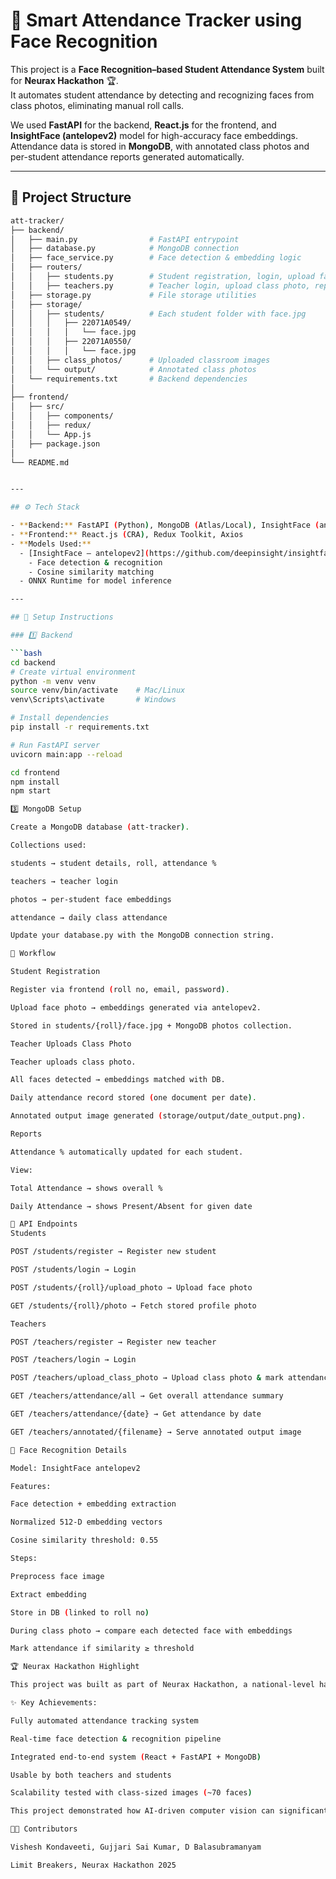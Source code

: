 # 🎯 Smart Attendance Tracker using Face Recognition

This project is a **Face Recognition–based Student Attendance System** built for **Neurax Hackathon** 🏆.  
It automates student attendance by detecting and recognizing faces from class photos, eliminating manual roll calls.  

We used **FastAPI** for the backend, **React.js** for the frontend, and **InsightFace (antelopev2)** model for high-accuracy face embeddings.  
Attendance data is stored in **MongoDB**, with annotated class photos and per-student attendance reports generated automatically.

---


## 📂 Project Structure

```bash
att-tracker/
├── backend/
│   ├── main.py                # FastAPI entrypoint
│   ├── database.py            # MongoDB connection
│   ├── face_service.py        # Face detection & embedding logic
│   ├── routers/
│   │   ├── students.py        # Student registration, login, upload face
│   │   ├── teachers.py        # Teacher login, upload class photo, reports
│   ├── storage.py             # File storage utilities
│   ├── storage/
│   │   ├── students/          # Each student folder with face.jpg
│   │   │   ├── 22071A0549/
│   │   │   │   └── face.jpg
│   │   │   ├── 22071A0550/
│   │   │   │   └── face.jpg
│   │   ├── class_photos/      # Uploaded classroom images
│   │   └── output/            # Annotated class photos
│   └── requirements.txt       # Backend dependencies
│
├── frontend/
│   ├── src/
│   │   ├── components/
│   │   ├── redux/
│   │   └── App.js
│   ├── package.json
│
└── README.md


---

## ⚙️ Tech Stack

- **Backend:** FastAPI (Python), MongoDB (Atlas/Local), InsightFace (antelopev2 model), OpenCV, NumPy, Pandas
- **Frontend:** React.js (CRA), Redux Toolkit, Axios
- **Models Used:**
  - [InsightFace – antelopev2](https://github.com/deepinsight/insightface)
    - Face detection & recognition
    - Cosine similarity matching
  - ONNX Runtime for model inference

---

## 🚀 Setup Instructions

### 1️⃣ Backend

```bash
cd backend
# Create virtual environment
python -m venv venv
source venv/bin/activate    # Mac/Linux
venv\Scripts\activate       # Windows

# Install dependencies
pip install -r requirements.txt

# Run FastAPI server
uvicorn main:app --reload

cd frontend
npm install
npm start

3️⃣ MongoDB Setup

Create a MongoDB database (att-tracker).

Collections used:

students → student details, roll, attendance %

teachers → teacher login

photos → per-student face embeddings

attendance → daily class attendance

Update your database.py with the MongoDB connection string.

📸 Workflow

Student Registration

Register via frontend (roll no, email, password).

Upload face photo → embeddings generated via antelopev2.

Stored in students/{roll}/face.jpg + MongoDB photos collection.

Teacher Uploads Class Photo

Teacher uploads class photo.

All faces detected → embeddings matched with DB.

Daily attendance record stored (one document per date).

Annotated output image generated (storage/output/date_output.png).

Reports

Attendance % automatically updated for each student.

View:

Total Attendance → shows overall %

Daily Attendance → shows Present/Absent for given date

🔑 API Endpoints
Students

POST /students/register → Register new student

POST /students/login → Login

POST /students/{roll}/upload_photo → Upload face photo

GET /students/{roll}/photo → Fetch stored profile photo

Teachers

POST /teachers/register → Register new teacher

POST /teachers/login → Login

POST /teachers/upload_class_photo → Upload class photo & mark attendance

GET /teachers/attendance/all → Get overall attendance summary

GET /teachers/attendance/{date} → Get attendance by date

GET /teachers/annotated/{filename} → Serve annotated output image

🧠 Face Recognition Details

Model: InsightFace antelopev2

Features:

Face detection + embedding extraction

Normalized 512-D embedding vectors

Cosine similarity threshold: 0.55

Steps:

Preprocess face image

Extract embedding

Store in DB (linked to roll no)

During class photo → compare each detected face with embeddings

Mark attendance if similarity ≥ threshold

🏆 Neurax Hackathon Highlight

This project was built as part of Neurax Hackathon, a national-level hackathon that challenged us to solve real-world automation problems with AI/ML.

✨ Key Achievements:

Fully automated attendance tracking system

Real-time face detection & recognition pipeline

Integrated end-to-end system (React + FastAPI + MongoDB)

Usable by both teachers and students

Scalability tested with class-sized images (~70 faces)

This project demonstrated how AI-driven computer vision can significantly reduce manual effort in educational institutions.

👨‍💻 Contributors

Vishesh Kondaveeti, Gujjari Sai Kumar, D Balasubramanyam

Limit Breakers, Neurax Hackathon 2025